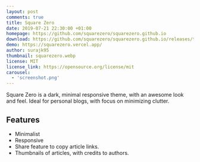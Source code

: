 ```yaml
---
layout: post
comments: true
title: Square Zero
date: 2019-07-21 22:30:00 +01:00
homepage: https://github.com/squarezero/squarezero.github.io
download: https://github.com/squarezero/squarezero.github.io/releases/tag/1.0.0
demo: https://squarezero.vercel.app/
author: surajk95
thumbnail: squarezero.webp
license: MIT
license_link: https://opensource.org/license/mit
carousel:
  - 'screenshot.png'
---
```


Square Zero is a dark, minimal responsive theme, with an awesome look and feel.
Ideal for personal blogs, with focus on minimizing clutter.

## Features

* Minimalist
* Responsive
* Share feature to copy article links.
* Thumbnails of articles, with credits to authors.
